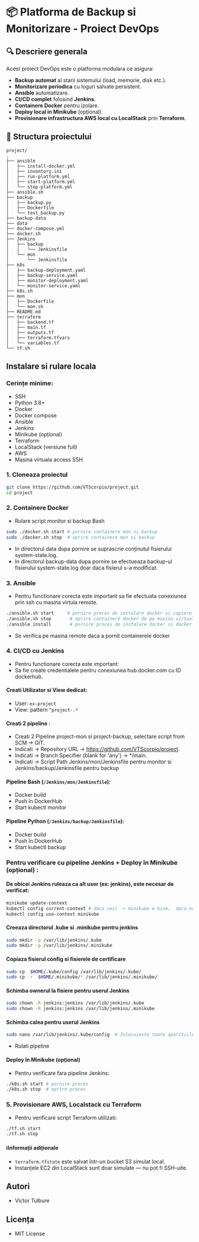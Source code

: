 # 📦 Platforma de Backup si Monitorizare - Proiect DevOps

## 🔍 Descriere generala

Acest proiect DevOps este o platforma modulara ce asigura:

* **Backup automat** al starii sistemului (load, memorie, disk etc.).
* **Monitorizare periodica** cu loguri salvate persistent.
* **Ansible** automatizare.
* **CI/CD complet** folosind **Jenkins**.
* **Containere Docker** pentru izolare.
* **Deploy local in Minikube** (opțional).
* **Provisionare infrastructura AWS local cu LocalStack** prin **Terraform**.

## 📁 Structura proiectului

```
project/
.
├── ansible
│   ├── install-docker.yml
│   ├── inventory.ini
│   ├── run-platform.yml
│   ├── start-platform.yml
│   └── stop-platform.yml
├── ansible.sh
├── backup
│   ├── backup.py
│   ├── Dockerfile
│   └── test_backup.py
├── backup-data  
├── data  
├── docker-compose.yml
├── docker.sh
├── Jenkins
│   ├── backup
│   │   └── Jenkinsfile
│   └── mon
│       └── Jenkinsfile
├── k8s
│   ├── backup-deployment.yaml
│   ├── backup-service.yaml
│   ├── monitor-deployment.yaml
│   └── monitor-service.yaml
├── k8s.sh
├── mon
│   ├── Dockerfile
│   └── mon.sh
├── README.md
├── terraform
│   ├── backend.tf
│   ├── main.tf
│   ├── outputs.tf
│   ├── terraform.tfvars
│   └── variables.tf
└── tf.sh
```

## Instalare si rulare locala

### Cerințe minime:

* SSH
* Python 3.8+
* Docker
* Docker compose
* Ansible
* Jenkins
* Minikube (opțional)
* Terraform
* LocalStack (versiune full)
* AWS
* Masina virtuala access SSH

### 1. Cloneaza proiectul

```bash
git clone https://github.com/VTScorpio/project.git
cd project
```

### 2. Containere Docker

* Rulare script monitor si backup Bash

```bash
sudo ./docker.sh start # pornire containere mon si backup
sudo ./docker.sh stop  # oprire containere mon si backup
```
* In directorul data dupa pornire se suprascrie conținutul fisierului system-state.log.
* In directorul backup-data dupa pornire se efectueaza backup-ul fisierului  system-state.log doar daca fisierul s-a modificat.

### 3. Ansible

* Pentru functionare corecta este important sa fie efectuata conexiunea prin ssh  cu masina virtula remote.

```bash
./ansible.sh start     # pornire proces de instalare docker si copiere fisiere proiect
./ansible.sh stop       # oprire containere docker de pe masina virtuala remote  
./ansible install       # pornire proces de instalare docker si docker compose
```
* Se verifica pe masina remote daca a pornit containerele docker


### 4. CI/CD cu Jenkins

* Pentru functionare corecta este important:
* Sa fie create credentialele pentru conexiunea hub.docker.com  cu ID dockerhub.

#### Creati Utilizator si View dedicat:

* User: `ex-project`
* View: pattern `^project-.*`

#### Creati 2 pipeline :
* Creati 2 Pipeline project-mon si 	project-backup, selectare script from SCM ->  GIT. 
* Indicati -> Repository URL -> https://github.com/VTScorpio/project. 
* Indicati -> Branch Specifier (blank for 'any') -> */main.
* Indicati -> Script Path Jenkins/mon/Jenkinsfile pentru monitor si Jenkins/backup/Jenkinsfile pentru backup

#### Pipeline Bash (`/Jenkins/mon/Jenkinsfile`):

* Docker build
* Push în DockerHub
* Start kubectl monitor
 
#### Pipeline Python (`/Jenkins/backup/Jenkinsfile`):

* Docker build
* Push în DockerHub
* Start kubectl backup

### Pentru verificare cu pipeline Jenkins + Deploy în Minikube (opțional) :

#### De obicei Jenkins ruleaza ca alt user (ex: jenkins), este necesar de verificat:

```bash
minikube update-context
kubectl config current-context # daca vezi -> minikube e bine,  daca nu atunci executa urmatoarea comanda:
kubectl config use-context minikube
```

#### Creeaza directorul .kube si .minikube pentru jenkins

```bash
sudo mkdir -p /var/lib/jenkins/.kube
sudo mkdir -p /var/lib/jenkins/.minikube
```

#### Copiaza fisierul config si fisierele de certificare

```bash
sudo cp  $HOME/.kube/config /var/lib/jenkins/.kube/
sudo cp -r  $HOME/.minikube/* /var/lib/jenkins/.minikube/
```

#### Schimba ownerul la fisiere pentru userul Jenkins

```bash
sudo chown -R jenkins:jenkins /var/lib/jenkins/.kube
sudo chown -R jenkins:jenkins /var/lib/jenkins/.minikube
```

#### Schimba calea pentru userul Jenkins

```bash
sudo nano /var/lib/jenkins/.kube/config  # Inlocuieste toate aparitiile lui: * $HOME/.minikube/ in /var/lib/jenkins/.minikube/
```
* Rulati pipeline

####  Deploy în Minikube  (opțional) 

* Pentru verificare fara pipeline Jenkins:

```bash
./k8s.sh start # pornire proces
./k8s.sh stop  # oprire proces
```

### 5. Provisionare AWS, Localstack cu Terraform

* Pentru verificare script Terraform utilizati:

```bash
./tf.sh start
./tf.sh stop
```

#### ℹInformații adiționale

* `terraform.tfstate` este salvat într-un bucket S3 simulat local.
* Instanțele EC2 din LocalStack sunt doar simulate — nu pot fi SSH-uite.

## Autori

* Victor Tulbure

## Licența

* MIT License
